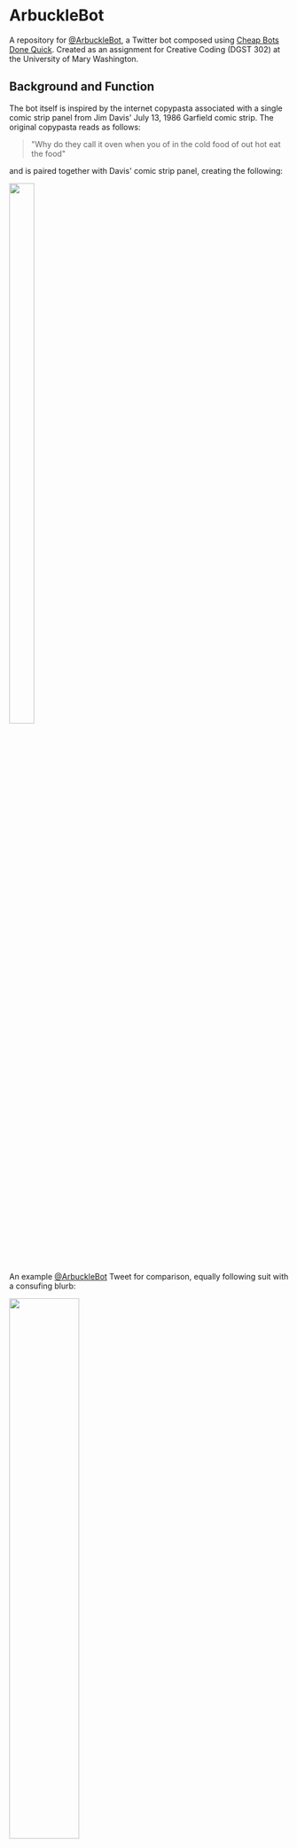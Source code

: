 # ArbuckleBot
A repository for [@ArbuckleBot](https://twitter.com/ArbuckleBot), a Twitter bot composed using [Cheap Bots Done Quick](https://cheapbotsdonequick.com/). Created as an assignment for Creative Coding (DGST 302) at the University of Mary Washington.

## Background and Function
The bot itself is inspired by the internet copypasta associated with a single comic strip panel from Jim Davis' July 13, 1986 Garfield comic strip. The original copypasta reads as follows:

> "Why do they call it oven when you of in the cold food of out hot eat the food"

and is paired together with Davis' comic strip panel, creating the following:

<img src="https://user-images.githubusercontent.com/89407955/132077352-0da83ed8-c27d-4040-9a4f-a88bfed193ad.png" width=30% height=50%>


An example [@ArbuckleBot](https://twitter.com/ArbuckleBot) Tweet for comparison, equally following suit with a consufing blurb: 

<img src="https://user-images.githubusercontent.com/89407955/132077972-6310f74d-15e5-4d43-81ca-d4e0bfda709c.png" width=50% height=50%>

*This bot posts every three hours and is capable of achieving up to 9034841088 possible permutations*


## Feats, Struggles, and Reflection
When deciding on an idea for this project, I opted to target something a step above the minimum, challenging myself by using slightly more complex syntax, while also allowing for something more relaxed as I learned the methododology sorrounding Twitter bot creation. Similar to Twitter bots such as [@RoofSlappingBot](https://twitter.com/RoofSlappingBot), this bot takes a popular meme and runs with it, though the limited scope of the meme's format made complicating it any further rather challenging.

[@ArbuckleBot](https://twitter.com/ArbuckleBot) stayed rather consistant throughout its development, though small changes went a long way in increasing my happiness with the final project. The simple addition of the cropped image of the comic strip panel to each Tweet makes the generated text look as if it is itself the text bubble associated with Jon Arbuckle. While I thought that overlaying the attached image with the bot-generated text would be interesting, I prefered this more subtle approach. Furthermore, a curated set of generated words made those blurbs posted more humorous and easier to understand. While I see this bot as purely a learning experience to launch future Twitter bot creations, the only thing I could see being improved upon with this bot, given the meme's format, would be increasing the amount of curated adjectives and nouns to reduce the percentage change of repeated combinations.
